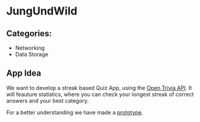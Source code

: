# JungUndWild

## Categories:

- Networking
- Data Storage

## App Idea

We want to develop a streak based Quiz App, using the [Open Trivia API](https://opentdb.com/api_config.php).
It will feauture statistics, where you can check your longest streak of correct answers and your best category.

For a better understanding we have made a [prototype](https://imgur.com/a/mpa7dnC).



